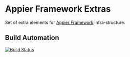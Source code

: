 # Appier Framework Extras

Set of extra elements for [Appier Framework](https://github.com/hivesolutions/appier) infra-structure.

## Build Automation

[![Build Status](https://travis-ci.org/hivesolutions/appier_extras.png?branch=master)](https://travis-ci.org/hivesolutions/appier_extras)
